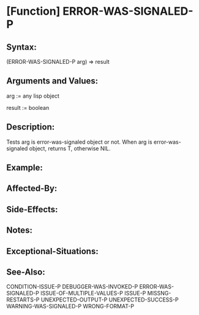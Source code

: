 # [Function] ERROR-WAS-SIGNALED-P

## Syntax:

(ERROR-WAS-SIGNALED-P arg) => result

## Arguments and Values:

arg := any lisp object

result := boolean

## Description:
Tests arg is error-was-signaled object or not.
When arg is error-was-signaled object, returns T, otherwise NIL.

## Example:

## Affected-By:

## Side-Effects:

## Notes:

## Exceptional-Situations:

## See-Also:

CONDITION-ISSUE-P
DEBUGGER-WAS-INVOKED-P
ERROR-WAS-SIGNALED-P
ISSUE-OF-MULTIPLE-VALUES-P
ISSUE-P
MISSNG-RESTARTS-P
UNEXPECTED-OUTPUT-P
UNEXPECTED-SUCCESS-P
WARNING-WAS-SIGNALED-P
WRONG-FORMAT-P
